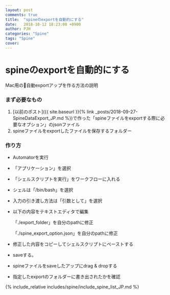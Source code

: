 ```yaml
---
layout: post
comments: true
title:  "spineのexportを自動的にする"
date:   2018-10-12 18:23:00 +0900
author: PJH
categories: "Spine"
tags: "Spine"
cover:
---
```


<h1>
spineのexportを自動的にする
</h1>

Mac用の自動exportアップを作る方法の説明

### まず必要なもの

1. [以前のポスト]({{ site.baseurl }}{% link _posts/2018-09-27-SpineDataExport_JP.md %})で作った「spineファイルをexportする際に必要なオプション」のjsonファイル
1. spineファイルをexportしたファイルを保存するフォルダー

### 作り方

- Automatorを実行
- 「アプリケーション」を選択
- 「シェルスクリプトを実行」をワークフローに入れる
- シェルは「/bin/bash」を選択
- 入力の引き渡し方法は「引数として」を選択
- 以下の内容をテキストエディタで編集

    <script src="https://gist.github.com/junhyungPARK78/1348715c57fb3d0cd8a5836d5e1bdc00.js"></script>

    「./export_folder」を自分のpathに修正
    
    「./spine_export_option.json」を自分のpathに修正
    
- 修正した内容をコピーしてシェルスクリプトにペーストする
- saveする。
- spineファイルをsaveしたアップにdrag & dropする
- 指定したexportのフォルダーに書き出されたかを確認

{% include_relative includes/spine/include_spine_list_JP.md %}

